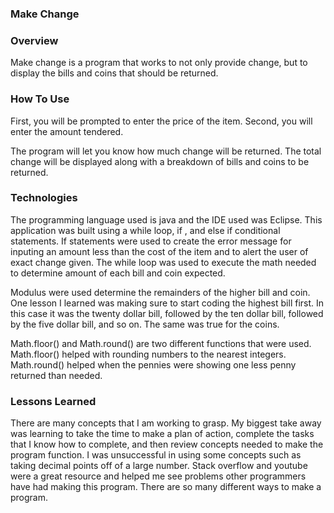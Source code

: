### Make Change

### Overview

Make change is a program that works to not only provide change, but to display the bills and coins that should be returned.

### How To Use

First, you will be prompted to enter the price of the item.
Second, you will enter the amount tendered.

The program will let you know how much change will be returned.
The total change will be displayed along with a breakdown of bills
and coins to be returned.


### Technologies

The programming language used is java and the IDE used was Eclipse. This application was built using a while loop, if , and else if conditional statements. If statements were used to create the error message for inputing an amount less than the cost of the item and to alert the user of exact change given. The while loop was used to execute the math needed to determine amount of each bill and coin expected.

Modulus were used determine the remainders of the higher bill and coin. One lesson I learned was making sure to start coding the highest bill first. In this case it was the twenty dollar bill, followed by the ten dollar bill, followed by the five dollar bill, and so on. The same was true for the coins.

Math.floor() and Math.round() are two different functions that were used. Math.floor() helped with rounding numbers to the nearest integers. Math.round() helped when the pennies were showing one less penny returned than needed.  

### Lessons Learned

There are many concepts that I am working to grasp. My biggest take away was learning to take the time to make a plan of action, complete the tasks that I know how to complete, and then review concepts needed to make the program function. I was unsuccessful in using some concepts such as taking decimal points off of a large number. Stack overflow and youtube were a great resource and helped me see problems other programmers have had making this program. There are so many different ways to make a program. 
